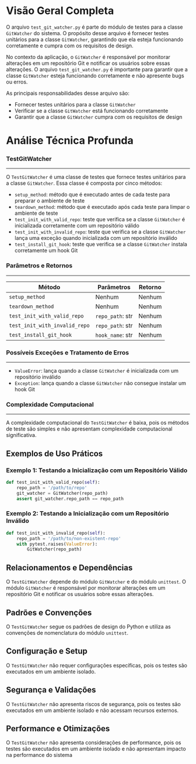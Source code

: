 **Visão Geral Completa**
=====================

O arquivo `test_git_watcher.py` é parte do módulo de testes para a classe `GitWatcher` do sistema. O propósito desse arquivo é fornecer testes unitários para a classe `GitWatcher`, garantindo que ela esteja funcionando corretamente e cumpra com os requisitos de design.

No contexto da aplicação, o `GitWatcher` é responsável por monitorar alterações em um repositório Git e notificar os usuários sobre essas alterações. O arquivo `test_git_watcher.py` é importante para garantir que a classe `GitWatcher` esteja funcionando corretamente e não apresente bugs ou erros.

As principais responsabilidades desse arquivo são:

* Fornecer testes unitários para a classe `GitWatcher`
* Verificar se a classe `GitWatcher` está funcionando corretamente
* Garantir que a classe `GitWatcher` cumpra com os requisitos de design

**Análise Técnica Profunda**
==========================

### TestGitWatcher
-----------------

O `TestGitWatcher` é uma classe de testes que fornece testes unitários para a classe `GitWatcher`. Essa classe é composta por cinco métodos:

* `setup_method`: método que é executado antes de cada teste para preparar o ambiente de teste
* `teardown_method`: método que é executado após cada teste para limpar o ambiente de teste
* `test_init_with_valid_repo`: teste que verifica se a classe `GitWatcher` é inicializada corretamente com um repositório válido
* `test_init_with_invalid_repo`: teste que verifica se a classe `GitWatcher` lança uma exceção quando inicializada com um repositório inválido
* `test_install_git_hook`: teste que verifica se a classe `GitWatcher` instala corretamente um hook Git

### Parâmetros e Retornos
-------------------------

| Método | Parâmetros | Retorno |
| --- | --- | --- |
| `setup_method` | Nenhum | Nenhum |
| `teardown_method` | Nenhum | Nenhum |
| `test_init_with_valid_repo` | `repo_path`: str | Nenhum |
| `test_init_with_invalid_repo` | `repo_path`: str | Nenhum |
| `test_install_git_hook` | `hook_name`: str | Nenhum |

### Possíveis Exceções e Tratamento de Erros
------------------------------------------

* `ValueError`: lança quando a classe `GitWatcher` é inicializada com um repositório inválido
* `Exception`: lança quando a classe `GitWatcher` não consegue instalar um hook Git

### Complexidade Computacional
-----------------------------

A complexidade computacional do `TestGitWatcher` é baixa, pois os métodos de teste são simples e não apresentam complexidade computacional significativa.

**Exemplos de Uso Práticos**
---------------------------

### Exemplo 1: Testando a Inicialização com um Repositório Válido
```python
def test_init_with_valid_repo(self):
    repo_path = '/path/to/repo'
    git_watcher = GitWatcher(repo_path)
    assert git_watcher.repo_path == repo_path
```

### Exemplo 2: Testando a Inicialização com um Repositório Inválido
```python
def test_init_with_invalid_repo(self):
    repo_path = '/path/to/non-existent-repo'
    with pytest.raises(ValueError):
        GitWatcher(repo_path)
```

**Relacionamentos e Dependências**
-------------------------------

O `TestGitWatcher` depende do módulo `GitWatcher` e do módulo `unittest`. O módulo `GitWatcher` é responsável por monitorar alterações em um repositório Git e notificar os usuários sobre essas alterações.

**Padrões e Convenções**
-------------------------

O `TestGitWatcher` segue os padrões de design do Python e utiliza as convenções de nomenclatura do módulo `unittest`.

**Configuração e Setup**
-------------------------

O `TestGitWatcher` não requer configurações específicas, pois os testes são executados em um ambiente isolado.

**Segurança e Validações**
-------------------------

O `TestGitWatcher` não apresenta riscos de segurança, pois os testes são executados em um ambiente isolado e não acessam recursos externos.

**Performance e Otimizações**
---------------------------

O `TestGitWatcher` não apresenta considerações de performance, pois os testes são executados em um ambiente isolado e não apresentam impacto na performance do sistema